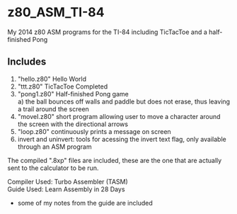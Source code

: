 # z80_ASM_TI-84
My 2014 z80 ASM programs for the TI-84 including TicTacToe and a half-finished Pong

## Includes 
1) "hello.z80" Hello World
2) "ttt.z80" TicTacToe Completed
3) "pong1.z80" Half-finished Pong game  
a) the ball bounces off walls and paddle but does not erase, thus leaving a trail around the screen
4) "moveI.z80" short program allowing user to move a character around the screen with the directional arrows
5) "loop.z80" continuously prints a message on screen
6) invert and uninvert: tools for acessing the invert text flag, only available through an ASM program

The compiled ".8xp" files are included, these are the one that are actually sent to the calculator to be run. 

Compiler Used: Turbo Assembler (TASM)  
Guide Used: Learn Assembly in 28 Days  
- some of my notes from the guide are included 
